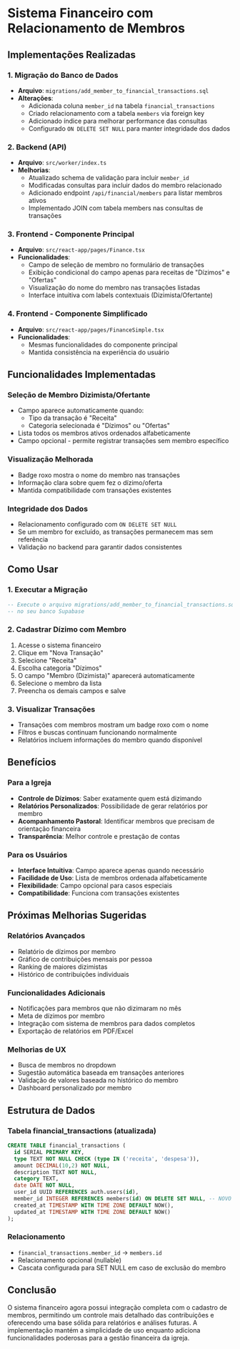 # Sistema Financeiro com Relacionamento de Membros

## Implementações Realizadas

### 1. Migração do Banco de Dados
- **Arquivo**: `migrations/add_member_to_financial_transactions.sql`
- **Alterações**:
  - Adicionada coluna `member_id` na tabela `financial_transactions`
  - Criado relacionamento com a tabela `members` via foreign key
  - Adicionado índice para melhorar performance das consultas
  - Configurado `ON DELETE SET NULL` para manter integridade dos dados

### 2. Backend (API)
- **Arquivo**: `src/worker/index.ts`
- **Melhorias**:
  - Atualizado schema de validação para incluir `member_id`
  - Modificadas consultas para incluir dados do membro relacionado
  - Adicionado endpoint `/api/financial/members` para listar membros ativos
  - Implementado JOIN com tabela members nas consultas de transações

### 3. Frontend - Componente Principal
- **Arquivo**: `src/react-app/pages/Finance.tsx`
- **Funcionalidades**:
  - Campo de seleção de membro no formulário de transações
  - Exibição condicional do campo apenas para receitas de "Dízimos" e "Ofertas"
  - Visualização do nome do membro nas transações listadas
  - Interface intuitiva com labels contextuais (Dizimista/Ofertante)

### 4. Frontend - Componente Simplificado
- **Arquivo**: `src/react-app/pages/FinanceSimple.tsx`
- **Funcionalidades**:
  - Mesmas funcionalidades do componente principal
  - Mantida consistência na experiência do usuário

## Funcionalidades Implementadas

### Seleção de Membro Dizimista/Ofertante
- Campo aparece automaticamente quando:
  - Tipo da transação é "Receita"
  - Categoria selecionada é "Dízimos" ou "Ofertas"
- Lista todos os membros ativos ordenados alfabeticamente
- Campo opcional - permite registrar transações sem membro específico

### Visualização Melhorada
- Badge roxo mostra o nome do membro nas transações
- Informação clara sobre quem fez o dízimo/oferta
- Mantida compatibilidade com transações existentes

### Integridade dos Dados
- Relacionamento configurado com `ON DELETE SET NULL`
- Se um membro for excluído, as transações permanecem mas sem referência
- Validação no backend para garantir dados consistentes

## Como Usar

### 1. Executar a Migração
```sql
-- Execute o arquivo migrations/add_member_to_financial_transactions.sql
-- no seu banco Supabase
```

### 2. Cadastrar Dízimo com Membro
1. Acesse o sistema financeiro
2. Clique em "Nova Transação"
3. Selecione "Receita"
4. Escolha categoria "Dízimos"
5. O campo "Membro (Dizimista)" aparecerá automaticamente
6. Selecione o membro da lista
7. Preencha os demais campos e salve

### 3. Visualizar Transações
- Transações com membros mostram um badge roxo com o nome
- Filtros e buscas continuam funcionando normalmente
- Relatórios incluem informações do membro quando disponível

## Benefícios

### Para a Igreja
- **Controle de Dízimos**: Saber exatamente quem está dizimando
- **Relatórios Personalizados**: Possibilidade de gerar relatórios por membro
- **Acompanhamento Pastoral**: Identificar membros que precisam de orientação financeira
- **Transparência**: Melhor controle e prestação de contas

### Para os Usuários
- **Interface Intuitiva**: Campo aparece apenas quando necessário
- **Facilidade de Uso**: Lista de membros ordenada alfabeticamente
- **Flexibilidade**: Campo opcional para casos especiais
- **Compatibilidade**: Funciona com transações existentes

## Próximas Melhorias Sugeridas

### Relatórios Avançados
- Relatório de dízimos por membro
- Gráfico de contribuições mensais por pessoa
- Ranking de maiores dizimistas
- Histórico de contribuições individuais

### Funcionalidades Adicionais
- Notificações para membros que não dizimaram no mês
- Meta de dízimos por membro
- Integração com sistema de membros para dados completos
- Exportação de relatórios em PDF/Excel

### Melhorias de UX
- Busca de membros no dropdown
- Sugestão automática baseada em transações anteriores
- Validação de valores baseada no histórico do membro
- Dashboard personalizado por membro

## Estrutura de Dados

### Tabela financial_transactions (atualizada)
```sql
CREATE TABLE financial_transactions (
  id SERIAL PRIMARY KEY,
  type TEXT NOT NULL CHECK (type IN ('receita', 'despesa')),
  amount DECIMAL(10,2) NOT NULL,
  description TEXT NOT NULL,
  category TEXT,
  date DATE NOT NULL,
  user_id UUID REFERENCES auth.users(id),
  member_id INTEGER REFERENCES members(id) ON DELETE SET NULL, -- NOVO
  created_at TIMESTAMP WITH TIME ZONE DEFAULT NOW(),
  updated_at TIMESTAMP WITH TIME ZONE DEFAULT NOW()
);
```

### Relacionamento
- `financial_transactions.member_id` → `members.id`
- Relacionamento opcional (nullable)
- Cascata configurada para SET NULL em caso de exclusão do membro

## Conclusão

O sistema financeiro agora possui integração completa com o cadastro de membros, permitindo um controle mais detalhado das contribuições e oferecendo uma base sólida para relatórios e análises futuras. A implementação mantém a simplicidade de uso enquanto adiciona funcionalidades poderosas para a gestão financeira da igreja.